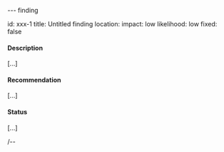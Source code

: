 --- finding

id: xxx-1
title: Untitled finding
location:
impact: low
likelihood: low
fixed: false

#### Description

[...]

#### Recommendation

[...]

#### Status

[...]

/--
